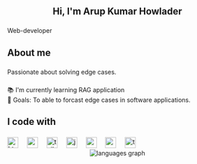 <h2 align="center">Hi,  I'm Arup Kumar Howlader</h2>

###

<p align="left">Web-developer</p>



<h2 align="left">About me</h2>

###

<p align="left">Passionate about solving edge cases.</p>

###

<p align="left">📚 I'm currently learning RAG application<br>🎯 Goals: To able to forcast edge cases in software applications.</p>

###

<h2 align="left">I code with</h2>

###

<div align="left">
  <img src="https://cdn.jsdelivr.net/gh/devicons/devicon/icons/html5/html5-original.svg" height="25" alt="html5 logo"  />
  <img width="12" />
  <img src="https://cdn.jsdelivr.net/gh/devicons/devicon/icons/css3/css3-original.svg" height="25" alt="css3 logo"  />
  <img width="12" />
  <img src="https://cdn.jsdelivr.net/gh/devicons/devicon/icons/tailwindcss/tailwindcss-original-wordmark.svg" height="25" alt="tailwindcss logo"  />
  <img width="12" />
  <img src="https://cdn.jsdelivr.net/gh/devicons/devicon/icons/javascript/javascript-original.svg" height="25" alt="javascript logo"  />
  <img width="12" />
  <img src="https://cdn.jsdelivr.net/gh/devicons/devicon/icons/react/react-original.svg" height="25" alt="react logo"  />
  <img width="12" />
  <img src="https://cdn.jsdelivr.net/gh/devicons/devicon/icons/nodejs/nodejs-original.svg" height="25" alt="nodejs logo"  />
  <img width="12" />
  <img src="https://cdn.jsdelivr.net/gh/devicons/devicon/icons/typescript/typescript-original.svg" height="25" alt="typescript logo"  />
</div>


<div align="center">
  <img src="https://github-readme-stats.vercel.app/api/top-langs?username=Arup53&locale=en&hide_title=false&layout=compact&card_width=320&langs_count=5&theme=dracula&hide_border=false&order=2" height="" alt="languages graph"  />
</div>

###
